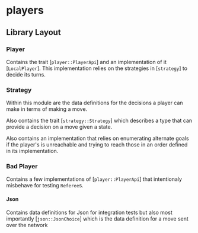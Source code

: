 # players

## Library Layout
### Player
Contains the trait [`player::PlayerApi`] and an implementation of it [`LocalPlayer`]. This
implementation relies on the strategies in [`strategy`] to decide its turns.

### Strategy
Within this module are the data definitions for the decisions a player can make in terms of
making a move.

Also contains the trait [`strategy::Strategy`] which describes a type that can provide a
decision on a move given a state.

Also contains an implementation that relies on enumerating alternate goals if the player's is
unreachable and trying to reach those in an order defined in its implementation.

### Bad Player
Contains a few implementations of [`player::PlayerApi`] that intentionaly misbehave for testing
`Referee`s.

#### Json
Contains data definitions for Json for integration tests but also most importantly
[`json::JsonChoice`] which is the data definition for a move sent over the network
